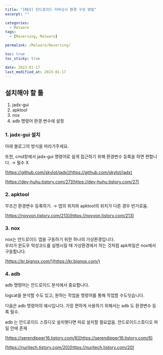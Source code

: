```yaml
---
title: "[REV] 안드로이드 리버싱시 환경 구성 방법"
excerpt: ""

categories:
  - Malware
tags:
  - [Reversing, Malware]

permalink: /Malware/Reversing/

toc: true
toc_sticky: true

date: 2023-01-17
last_modified_at: 2023-01-17
---
```


## 설치해야 할 툴

1. jadx-gui
2. apktool
3. nox
4. adb 명령어 환경 변수에 설정

### 1. jadx-gui 설치

아래 블로그의 방식을 따라가주세요.<br>

또한, cmd창에서 jadx-gui 명령어로 쉽게 접근하기 위해 환경변수 등록을 하면 편합니다. → 필수 X

[https://github.com/skylot/jadx](https://github.com/skylot/jadx)

[https://dev-huhu.tistory.com/27](https://dev-huhu.tistory.com/27)

### 2. apktool

무조건 환경변수 등록하기. → 앱의 위치와 apktool의 위치가 다른 경우 번거로움.

[https://novvon.tistory.com/213](https://novvon.tistory.com/213)

### 3. nox

nox는 안드로이드 앱을 구동하기 위한 하나의 가상환경입니다. <br>
우리가 윈도우 악성코드를 실행시킬 때 가상환경에서 하는 것처럼 apk파일은 nox에서 구동합니다.

[https://kr.bignox.com/](https://kr.bignox.com/)

### 4. adb

adb 명령어는 안드로이드 분석에서 중요합니다. <br>

logcat을 분석할 수도 있고, 원하는 작업을 명령어를 통해 작업할 수도잇습니다.<br>

다음은 adb 명령어의 예시입니다. 가장 편하게 사용하기 위해서는 adb 도 환경변수 등록 필수.<br>

adb 는 안드로이드 스튜디오 설치햇다면 따로 설치할 필요없음. 안드로이드스튜디오 파일 안에 존재<br>

[https://serendipper16.tistory.com/6](https://serendipper16.tistory.com/6)

[https://nuritech.tistory.com/20](https://nuritech.tistory.com/20)
